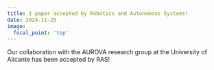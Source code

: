 ```yaml
---
title: 1 paper accepted by Robotics and Autonomous Systems! 
date: 2024-11-25
image:
  focal_point: 'top'
---
```


Our collaboration with the AUROVA research group at the University of Alicante has been accepted by RAS!